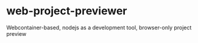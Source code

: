 # web-project-previewer
Webcontainer-based, nodejs as a development tool, browser-only project preview
